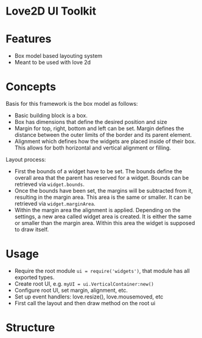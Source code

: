 # Love2D UI Toolkit

# Features

- Box model based layouting system
- Meant to be used with love 2d

# Concepts

Basis for this framework is the box model as follows:
- Basic building block is a box.
- Box has dimensions that define the desired position and size
- Margin for top, right, bottom and left can be set. Margin defines the distance between the outer limits of the border and its parent element.
- Alignment which defines how the widgets are placed inside of their box. This allows for both horizontal and vertical alignment or filling.

Layout process:
- First the bounds of a widget have to be set. The bounds define the overall area that the parent has reserved for a widget. Bounds can be retrieved via `widget.bounds`.
- Once the bounds have been set, the margins will be subtracted from it, resulting in the margin area. This area is the same or smaller. It can be retrieved via `widget.marginArea`.
- Within the margin area the alignment is applied. Depending on the settings, a new area called widget area is created. It is either the same or smaller than the margin area. Within this area the widget is supposed to draw itself.

# Usage

- Require the root module `ui = require('widgets')`, that module has all exported types.
- Create root UI, e.g. `myUI = ui.VerticalContainer:new()`
- Configure root UI, set margin, alignment, etc.
- Set up event handlers: love.resize(), love.mousemoved, etc
- First call the layout and then draw method on the root ui

# Structure


